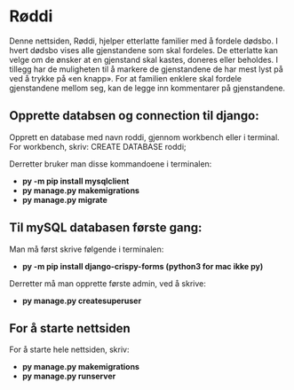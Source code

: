 # Røddi

Denne nettsiden, Røddi, hjelper etterlatte familier med å fordele dødsbo. I hvert dødsbo vises alle gjenstandene som skal fordeles. De etterlatte kan velge om de ønsker at en gjenstand skal kastes, doneres eller beholdes. I tillegg har de muligheten til å markere de gjenstandene de har mest lyst på ved å trykke på «en knapp». For at familien enklere skal fordele gjenstandene mellom seg, kan de legge inn kommentarer på gjenstandene.

## Opprette databsen og connection til django:

Opprett en database med navn roddi, gjennom workbench eller i terminal. 
For workbench, skriv: CREATE DATABASE roddi;

Derretter bruker man disse kommandoene i terminalen:
- **py -m pip install mysqlclient**
- **py manage.py makemigrations**
- **py manage.py migrate**

 

## Til mySQL databasen første gang:

Man må først skrive følgende i terminalen:

- **py -m pip install django-crispy-forms    (python3 for mac ikke py)**

Derretter må man opprette første admin, ved å skrive:
- **py manage.py createsuperuser**

## For å starte nettsiden

For å starte hele nettsiden, skriv:
- **py manage.py makemigrations**
- **py manage.py runserver**

